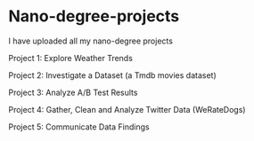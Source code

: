 # Nano-degree-projects
I have uploaded all my nano-degree projects

Project 1: Explore Weather Trends

Project 2: Investigate a Dataset (a Tmdb movies dataset)

Project 3: Analyze A/B Test Results

Project 4: Gather, Clean and Analyze Twitter Data (WeRateDogs)

Project 5: Communicate Data Findings
